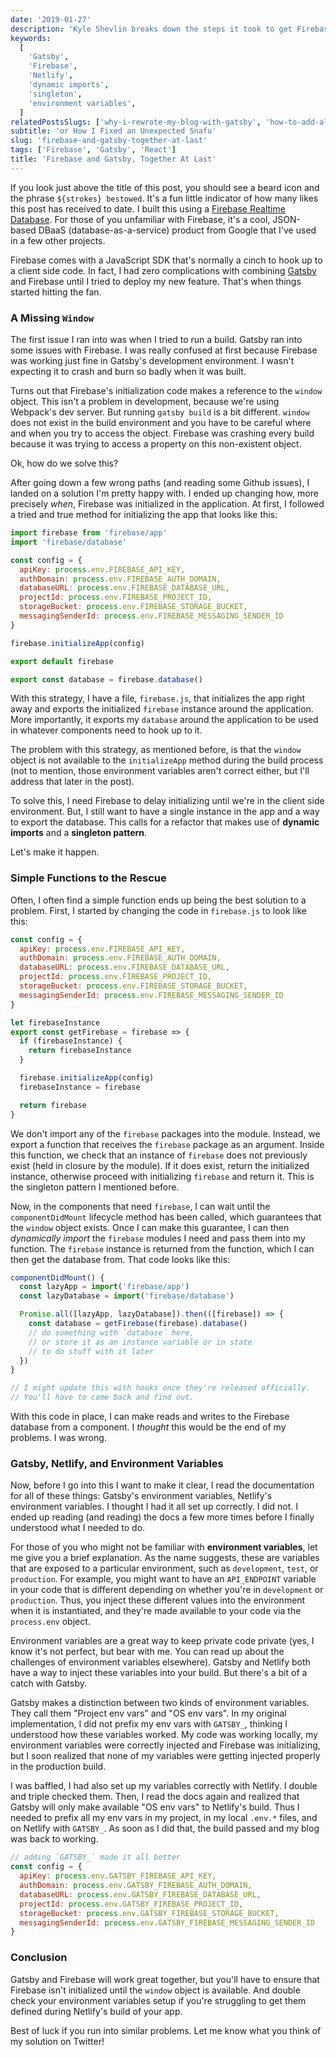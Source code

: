 ```yaml
---
date: '2019-01-27'
description: 'Kyle Shevlin breaks down the steps it took to get Firebase, Gatsby, and Netlify to work for the new "beard stroke" post-liking feature of his blog'
keywords:
  [
    'Gatsby',
    'Firebase',
    'Netlify',
    'dynamic imports',
    'singleton',
    'environment variables',
  ]
relatedPostsSlugs: ['why-i-rewrote-my-blog-with-gatsby', 'how-to-add-algolia-search-to-a-gatsby-site']
subtitle: 'or How I Fixed an Unexpected Snafu'
slug: 'firebase-and-gatsby-together-at-last'
tags: ['Firebase', 'Gatsby', 'React']
title: 'Firebase and Gatsby, Together At Last'
---
```


If you look just above the title of this post, you should see a beard icon and the phrase `${strokes} bestowed`. It's a fun little indicator of how many likes this post has received to date. I built this using a [Firebase Realtime Database](https://firebase.google.com/). For those of you unfamiliar with Firebase, it's a cool, JSON-based DBaaS (database-as-a-service) product from Google that I've used in a few other projects.

Firebase comes with a JavaScript SDK that's normally a cinch to hook up to a client side code. In fact, I had zero complications with combining [Gatsby](https://www.gatsbyjs.org/) and Firebase until I tried to deploy my new feature. That's when things started hitting the fan.

### A Missing `Window`

The first issue I ran into was when I tried to run a build. Gatsby ran into some issues with Firebase. I was really confused at first because Firebase was working just fine in Gatsby's development environment. I wasn't expecting it to crash and burn so badly when it was built.

Turns out that Firebase's initialization code makes a reference to the `window` object. This isn't a problem in development, because we're using Webpack's dev server. But running `gatsby build` is a bit different. `window` does not exist in the build environment and you have to be careful where and when you try to access the object. Firebase was crashing every build because it was trying to access a property on this non-existent object.

Ok, how do we solve this?

After going down a few wrong paths (and reading some Github issues), I landed on a solution I'm pretty happy with. I ended up changing how, more precisely _when_, Firebase was initialized in the application. At first, I followed a tried and true method for initializing the app that looks like this:

```javascript
import firebase from 'firebase/app'
import 'firebase/database'

const config = {
  apiKey: process.env.FIREBASE_API_KEY,
  authDomain: process.env.FIREBASE_AUTH_DOMAIN,
  databaseURL: process.env.FIREBASE_DATABASE_URL,
  projectId: process.env.FIREBASE_PROJECT_ID,
  storageBucket: process.env.FIREBASE_STORAGE_BUCKET,
  messagingSenderId: process.env.FIREBASE_MESSAGING_SENDER_ID
}

firebase.initializeApp(config)

export default firebase

export const database = firebase.database()
```

With this strategy, I have a file, `firebase.js`, that initializes the app right away and exports the initialized `firebase` instance around the application. More importantly, it exports my `database` around the application to be used in whatever components need to hook up to it.

The problem with this strategy, as mentioned before, is that the `window` object is not available to the `initializeApp` method during the build process (not to mention, those environment variables aren't correct either, but I'll address that later in the post).

To solve this, I need Firebase to delay initializing until we're in the client side environment. But, I still want to have a single instance in the app and a way to export the database. This calls for a refactor that makes use of **dynamic imports** and a **singleton pattern**.

Let's make it happen.

### Simple Functions to the Rescue

Often, I often find a simple function ends up being the best solution to a problem. First, I started by changing the code in `firebase.js` to look like this:

```javascript
const config = {
  apiKey: process.env.FIREBASE_API_KEY,
  authDomain: process.env.FIREBASE_AUTH_DOMAIN,
  databaseURL: process.env.FIREBASE_DATABASE_URL,
  projectId: process.env.FIREBASE_PROJECT_ID,
  storageBucket: process.env.FIREBASE_STORAGE_BUCKET,
  messagingSenderId: process.env.FIREBASE_MESSAGING_SENDER_ID
}

let firebaseInstance
export const getFirebase = firebase => {
  if (firebaseInstance) {
    return firebaseInstance
  }

  firebase.initializeApp(config)
  firebaseInstance = firebase

  return firebase
}
```

We don't import any of the `firebase` packages into the module. Instead, we export a function that receives the `firebase` package as an argument. Inside this function, we check that an instance of `firebase` does not previously exist (held in closure by the module). If it does exist, return the initialized instance, otherwise proceed with initializing `firebase` and return it. This is the singleton pattern I mentioned before.

Now, in the components that need `firebase`, I can wait until the `componentDidMount` lifecycle method has been called, which guarantees that the `window` object exists. Once I can make this guarantee, I can then _dynamically import_ the `firebase` modules I need and pass them into my function. The `firebase` instance is returned from the function, which I can then get the database from. That code looks like this:

```jsx
componentDidMount() {
  const lazyApp = import('firebase/app')
  const lazyDatabase = import('firebase/database')

  Promise.all([lazyApp, lazyDatabase]).then(([firebase]) => {
    const database = getFirebase(firebase).database()
    // do something with `database` here,
    // or store it as an instance variable or in state
    // to do stuff with it later
  })
}

// I might update this with hooks once they're released officially.
// You'll have to come back and find out.
```

With this code in place, I can make reads and writes to the Firebase database from a component. I _thought_ this would be the end of my problems. I was wrong.

### Gatsby, Netlify, and Environment Variables

Now, before I go into this I want to make it clear, I read the documentation for all of these things: Gatsby's environment variables, Netlify's environment variables. I thought I had it all set up correctly. I did not. I ended up reading (and reading) the docs a few more times before I finally understood what I needed to do.

For those of you who might not be familiar with **environment variables**, let me give you a brief explanation. As the name suggests, these are variables that are exposed to a particular environment, such as `development`, `test`, or `production`. For example, you might want to have an `API_ENDPOINT` variable in your code that is different depending on whether you're in `development` or `production`. Thus, you inject these different values into the environment when it is instantiated, and they're made available to your code via the `process.env` object.

Environment variables are a great way to keep private code private (yes, I know it's not perfect, but bear with me. You can read up about the challenges of environment variables elsewhere). Gatsby and Netlify both have a way to inject these variables into your build. But there's a bit of a catch with Gatsby.

Gatsby makes a distinction between two kinds of environment variables. They call them "Project env vars" and "OS env vars". In my original implementation, I did not prefix my env vars with `GATSBY_`, thinking I understood how these variables worked. My code was working locally, my environment variables were correctly injected and Firebase was initializing, but I soon realized that none of my variables were getting injected properly in the production build.

I was baffled, I had also set up my variables correctly with Netlify. I double and triple checked them. Then, I read the docs again and realized that Gatsby will only make available "OS env vars" to Netlify's build. Thus I needed to prefix all my env vars in my project, in my local `.env.*` files, and on Netlify with `GATSBY_`. As soon as I did that, the build passed and my blog was back to working.

```javascript
// adding `GATSBY_` made it all better
const config = {
  apiKey: process.env.GATSBY_FIREBASE_API_KEY,
  authDomain: process.env.GATSBY_FIREBASE_AUTH_DOMAIN,
  databaseURL: process.env.GATSBY_FIREBASE_DATABASE_URL,
  projectId: process.env.GATSBY_FIREBASE_PROJECT_ID,
  storageBucket: process.env.GATSBY_FIREBASE_STORAGE_BUCKET,
  messagingSenderId: process.env.GATSBY_FIREBASE_MESSAGING_SENDER_ID
}
```

### Conclusion

Gatsby and Firebase will work great together, but you'll have to ensure that Firebase isn't initialized until the `window` object is available. And double check your environment variables setup if you're struggling to get them defined during Netlify's build of your app.

Best of luck if you run into similar problems. Let me know what you think of my solution on Twitter!
